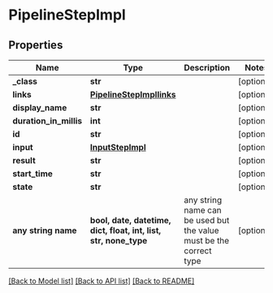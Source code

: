 # PipelineStepImpl


## Properties
Name | Type | Description | Notes
------------ | ------------- | ------------- | -------------
**_class** | **str** |  | [optional] 
**links** | [**PipelineStepImpllinks**](PipelineStepImpllinks.md) |  | [optional] 
**display_name** | **str** |  | [optional] 
**duration_in_millis** | **int** |  | [optional] 
**id** | **str** |  | [optional] 
**input** | [**InputStepImpl**](InputStepImpl.md) |  | [optional] 
**result** | **str** |  | [optional] 
**start_time** | **str** |  | [optional] 
**state** | **str** |  | [optional] 
**any string name** | **bool, date, datetime, dict, float, int, list, str, none_type** | any string name can be used but the value must be the correct type | [optional]

[[Back to Model list]](../README.md#documentation-for-models) [[Back to API list]](../README.md#documentation-for-api-endpoints) [[Back to README]](../README.md)


